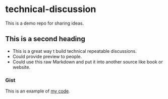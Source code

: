 # technical-discussion
This is a demo repo for sharing ideas.

## This is a second heading

* This is a great way t build technical repeatable discussions.
* Could provide preview to people.
* Could use this raw Markdown and put it into another source like book or website.

### Gist

This is an example of [my code](https://gist.github.com/YoungsoonK/748db5cd37fe3f353173b33b32f401f4).
